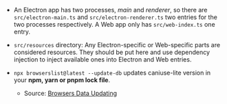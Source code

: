 - An Electron app has two processes, _main_ and _renderer_, so there are `src/electron-main.ts` and `src/electron-renderer.ts` two entries for the two processes respectively. A Web app only has `src/web-index.ts` one entry.

- `src/resources` directory: Any Electron-specific or Web-specific parts are considered resources. They should be put here and use dependency injection to inject available ones into Electron and Web entries.

- `npx browserslist@latest --update-db` updates caniuse-lite version in your **npm, yarn or pnpm lock file**.
  - Source: [Browsers Data Updating](https://github.com/browserslist/browserslist#browsers-data-updating)
